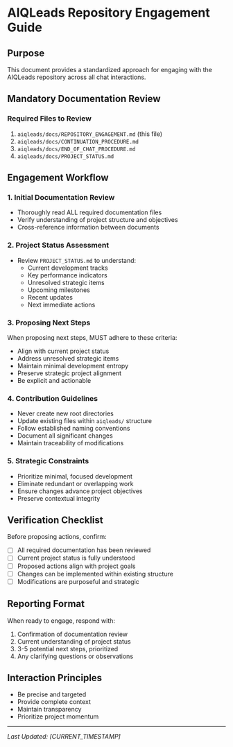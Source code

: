 # AIQLeads Repository Engagement Guide

## Purpose
This document provides a standardized approach for engaging with the AIQLeads repository across all chat interactions.

## Mandatory Documentation Review

### Required Files to Review
1. `aiqleads/docs/REPOSITORY_ENGAGEMENT.md` (this file)
2. `aiqleads/docs/CONTINUATION_PROCEDURE.md`
3. `aiqleads/docs/END_OF_CHAT_PROCEDURE.md`
4. `aiqleads/docs/PROJECT_STATUS.md`

## Engagement Workflow

### 1. Initial Documentation Review
- Thoroughly read ALL required documentation files
- Verify understanding of project structure and objectives
- Cross-reference information between documents

### 2. Project Status Assessment
- Review `PROJECT_STATUS.md` to understand:
  * Current development tracks
  * Key performance indicators
  * Unresolved strategic items
  * Upcoming milestones
  * Recent updates
  * Next immediate actions

### 3. Proposing Next Steps
When proposing next steps, MUST adhere to these criteria:
- Align with current project status
- Address unresolved strategic items
- Maintain minimal development entropy
- Preserve strategic project alignment
- Be explicit and actionable

### 4. Contribution Guidelines
- Never create new root directories
- Update existing files within `aiqleads/` structure
- Follow established naming conventions
- Document all significant changes
- Maintain traceability of modifications

### 5. Strategic Constraints
- Prioritize minimal, focused development
- Eliminate redundant or overlapping work
- Ensure changes advance project objectives
- Preserve contextual integrity

## Verification Checklist
Before proposing actions, confirm:
- [ ] All required documentation has been reviewed
- [ ] Current project status is fully understood
- [ ] Proposed actions align with project goals
- [ ] Changes can be implemented within existing structure
- [ ] Modifications are purposeful and strategic

## Reporting Format
When ready to engage, respond with:
1. Confirmation of documentation review
2. Current understanding of project status
3. 3-5 potential next steps, prioritized
4. Any clarifying questions or observations

## Interaction Principles
- Be precise and targeted
- Provide complete context
- Maintain transparency
- Prioritize project momentum

---

*Last Updated: [CURRENT_TIMESTAMP]*